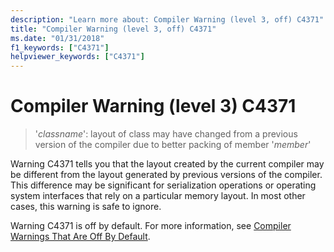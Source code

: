 ```yaml
---
description: "Learn more about: Compiler Warning (level 3, off) C4371"
title: "Compiler Warning (level 3, off) C4371"
ms.date: "01/31/2018"
f1_keywords: ["C4371"]
helpviewer_keywords: ["C4371"]
---
```

# Compiler Warning (level 3) C4371

> '*classname*': layout of class may have changed from a previous version of the compiler due to better packing of member '*member*'

Warning C4371 tells you that the layout created by the current compiler may be different from the layout generated by previous versions of the compiler. This difference may be significant for serialization operations or operating system interfaces that rely on a particular memory layout. In most other cases, this warning is safe to ignore.

Warning C4371 is off by default. For more information, see [Compiler Warnings That Are Off By Default](../../preprocessor/compiler-warnings-that-are-off-by-default.md).
